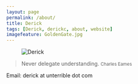```yaml
---
layout: page
permalink: /about/
title: Derick
tags: [Derick, derickc, about, website]
imagefeature: GoldenGate.jpg
---
```


<figure>
    <img src="{{ site.url }}/images/blocks.gif" alt="Derick">
    <!--
        <figcaption>A square peg in a round hole.</figcaption>
    -->
</figure>

> Never delegate understanding.
> <small>Charles Eames</small>

Email: derick at unterrible dot com
